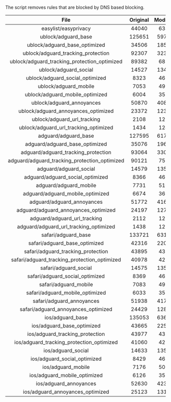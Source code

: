 The script removes rules that are blocked by DNS based blocking.


| File | Original | Modified |
|:----:|:-----:|:-----:|
| easylist/easyprivacy | 44040 | 6341 |
| ublock/adguard_base | 125651 | 59753 |
| ublock/adguard_base_optimized | 34506 | 18597 |
| ublock/adguard_tracking_protection | 92307 | 32333 |
| ublock/adguard_tracking_protection_optimized | 89382 | 6839 |
| ublock/adguard_social | 14527 | 13461 |
| ublock/adguard_social_optimized | 8323 | 4624 |
| ublock/adguard_mobile | 7053 | 4923 |
| ublock/adguard_mobile_optimized | 6004 | 3524 |
| ublock/adguard_annoyances | 50870 | 40861 |
| ublock/adguard_annoyances_optimized | 23372 | 12371 |
| ublock/adguard_url_tracking | 2108 | 1251 |
| ublock/adguard_url_tracking_optimized | 1434 | 1248 |
| adguard/adguard_base | 127595 | 61796 |
| adguard/adguard_base_optimized | 35076 | 19624 |
| adguard/adguard_tracking_protection | 93064 | 33036 |
| adguard/adguard_tracking_protection_optimized | 90121 | 7528 |
| adguard/adguard_social | 14579 | 13520 |
| adguard/adguard_social_optimized | 8366 | 4667 |
| adguard/adguard_mobile | 7731 | 5100 |
| adguard/adguard_mobile_optimized | 6674 | 3694 |
| adguard/adguard_annoyances | 51772 | 41687 |
| adguard/adguard_annoyances_optimized | 24197 | 12770 |
| adguard/adguard_url_tracking | 2112 | 1256 |
| adguard/adguard_url_tracking_optimized | 1438 | 1253 |
| safari/adguard_base | 133721 | 63175 |
| safari/adguard_base_optimized | 42316 | 22051 |
| safari/adguard_tracking_protection | 43895 | 4366 |
| safari/adguard_tracking_protection_optimized | 40978 | 4221 |
| safari/adguard_social | 14575 | 13510 |
| safari/adguard_social_optimized | 8369 | 4657 |
| safari/adguard_mobile | 7083 | 4960 |
| safari/adguard_mobile_optimized | 6033 | 3555 |
| safari/adguard_annoyances | 51938 | 41778 |
| safari/adguard_annoyances_optimized | 24429 | 12840 |
| ios/adguard_base | 135053 | 63694 |
| ios/adguard_base_optimized | 43665 | 22568 |
| ios/adguard_tracking_protection | 43977 | 4373 |
| ios/adguard_tracking_protection_optimized | 41060 | 4228 |
| ios/adguard_social | 14633 | 13541 |
| ios/adguard_social_optimized | 8429 | 4671 |
| ios/adguard_mobile | 7176 | 5001 |
| ios/adguard_mobile_optimized | 6126 | 3593 |
| ios/adguard_annoyances | 52630 | 42362 |
| ios/adguard_annoyances_optimized | 25123 | 13130 |